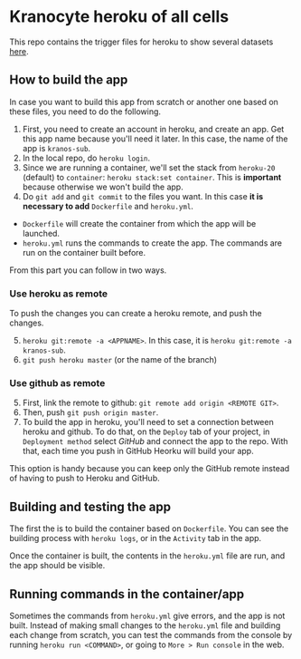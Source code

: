 # Kranocyte heroku of all cells
This repo contains the trigger files for heroku to show several datasets [here](https://kranos-sub.herokuapp.com/).

## How to build the app
In case you want to build this app from scratch or another one based on these files, you need to do the following.

1. First, you need to create an account in heroku, and create an app. Get this app name because you'll need it later. In this case, the name of the app is `kranos-sub`.
2. In the local repo, do `heroku login`.
3. Since we are running a container, we'll set the stack from `heroku-20` (default) to `container`: `heroku stack:set container`. This is **important** because otherwise we won't build the app.
4. Do `git add` and `git commit` to the files you want. In this case **it is necessary to add** `Dockerfile` and `heroku.yml`.
  * `Dockerfile` will create the container from which the app will be launched.
  * `heroku.yml` runs the commands to create the app. The commands are run on the container built before. 

From this part you can follow in two ways.

### Use heroku as remote
To push the changes you can create a heroku remote, and push the changes.

5. `heroku git:remote -a <APPNAME>`. In this case, it is `heroku git:remote -a kranos-sub`.
6. `git push heroku master` (or the name of the branch)

### Use github as remote
5. First, link the remote to github: `git remote add origin <REMOTE GIT>`.
6. Then, push `git push origin master`.
7. To build the app in heroku, you'll need to set a connection between heroku and github. To do that, on the `Deploy` tab of your project, in `Deployment method` select *GitHub* and connect the app to the repo. With that, each time you push in GitHub Heorku will build your app.

This option is handy because you can keep only the GitHub remote instead of having to push to Heroku and GitHub.

## Building and testing the app
The first the is to build the container based on `Dockerfile`. You can see the building process with `heroku logs`, or in the `Activity` tab in the app.

Once the container is built, the contents in the `heroku.yml` file are run, and the app should be visible. 

## Running commands in the container/app
Sometimes the commands from `heroku.yml` give errors, and the app is not built. Instead of making small changes to the `heroku.yml` file and building each change from scratch, you can test the commands from the console by running `heroku run <COMMAND>`, or going to `More > Run console` in the web.
